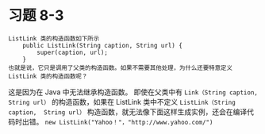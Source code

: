 # 习题 8-3
```text
ListLink 类的构造函数如下所示
    public ListLink(String caption, String url) {
        super(caption, url);
    }
也就是说，它只是调用了父类的构造函数。如果不需要其他处理，为什么还要特意定义 ListLink 类的构造函数呢？
```

这是因为在 Java 中无法继承构造函数。
即使在父类中有 `Link（String caption, String url）` 的构造函数，如果在 ListLink 类中不定义 `ListLink（String caption, 
String url）` 构造函数，就无法像下面这样生成实例，还会在编译代码时出错。
`new ListLink("Yahoo！"，"http://www.yahoo.com/")`

